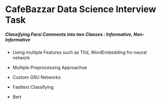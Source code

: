 # CafeBazzar Data Science Interview Task

##### Classifying Farsi Comments into two Classes : Informative, Non-Informative

- Using mulitple Features such as Tfid, WordEmbedding fro neural network

- Multiple Preprocessing Approachse

- Custom GRU Networks

- Fasttext Classifying 
- Bert 
